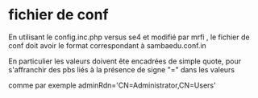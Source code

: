 # fichier de conf
En utilisant le config.inc.php versus se4 et modifié par mrfi , le fichier de conf doit avoir le format correspondant à sambaedu.conf.in

En particulier les valeurs doivent ête encadrées de simple quote, pour s'affranchir des pbs liés à la présence de signe "=" dans les valeurs

comme par exemple  adminRdn='CN=Administrator,CN=Users'

